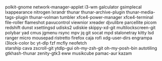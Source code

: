 polkit-gnome
network-manager-applet
i3-wm
galculator
gsimplecal
lxappearance
nitrogen
lxrandr
thunar
thunar-archive-plugin
thunar-media-tags-plugin
thunar-volman
tumbler
xfce4-power-manager
xfce4-terminal
file-roller
flameshot
pavucontrol
viewnior
xreader
djvulibre
parcellite
picom
redshift
dunst
xsettingsd
udisks2
udiskie
skippy-xd-git
multilockscreen-git
polybar
yad 
cmus 
jgmenu 
rsync 
mpv 
jq 
git 
socat 
mpd
stalonetray 
kitty 
lsd 
ranger
micro
mousepad 
ristretto 
firefox 
caja
rofi
xdg-user-dirs 
engrampa 
i3lock-color 
bc
yt-dlp
fzf 
mcfly 
neofetch  
starship 
cava 
zscroll-git 
ytdlp-gui 
oh-my-zsh-git 
oh-my-posh-bin 
autotiling 
gtkhash-thunar 
zenity-gtk3 
eww 
musikcube 
pamac-aur 
kazam